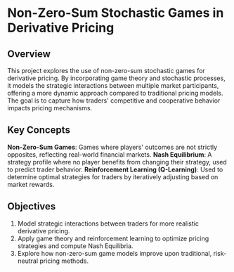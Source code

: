 # Non-Zero-Sum Stochastic Games in Derivative Pricing

## Overview

This project explores the use of non-zero-sum stochastic games for derivative pricing. By incorporating game theory and stochastic processes, it models the strategic interactions between multiple market participants, offering a more dynamic approach compared to traditional pricing models. The goal is to capture how traders' competitive and cooperative behavior impacts pricing mechanisms.

## Key Concepts

**Non-Zero-Sum Games**: Games where players' outcomes are not strictly opposites, reflecting real-world financial markets.
**Nash Equilibrium**: A strategy profile where no player benefits from changing their strategy, used to predict trader behavior.
**Reinforcement Learning (Q-Learning)**: Used to determine optimal strategies for traders by iteratively adjusting based on market rewards.

## Objectives

1. Model strategic interactions between traders for more realistic derivative pricing.
2. Apply game theory and reinforcement learning to optimize pricing strategies and compute Nash Equilibria.
3. Explore how non-zero-sum game models improve upon traditional, risk-neutral pricing methods.
